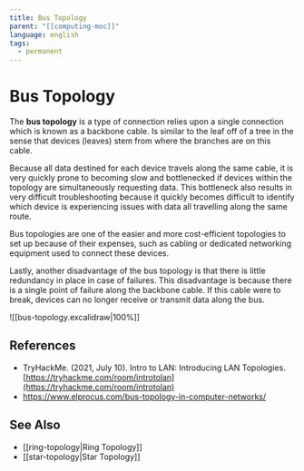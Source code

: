 ```yaml
---
title: Bus Topology
parent: "[[computing-moc]]"
language: english
tags:
  - permanent
---
```


# Bus Topology

The **bus topology** is a type of connection relies upon a single connection which is known as a backbone cable. Is similar to the leaf off of a tree in the sense that devices (leaves) stem from where the branches are on this cable.

Because all data destined for each device travels along the same cable, it is very quickly prone to becoming slow and bottlenecked if devices within the topology are simultaneously requesting data. This bottleneck also results in very difficult troubleshooting because it quickly becomes difficult to identify which device is experiencing issues with data all travelling along the same route.

Bus topologies are one of the easier and more cost-efficient topologies to set up because of their expenses, such as cabling or dedicated networking equipment used to connect these devices.

Lastly, another disadvantage of the bus topology is that there is little redundancy in place in case of failures. This disadvantage is because there is a single point of failure along the backbone cable. If this cable were to break, devices can no longer receive or transmit data along the bus.

![[bus-topology.excalidraw|100%]]

## References

- TryHackMe. (2021, July 10). <span class="reference-title">Intro to LAN: Introducing LAN Topologies</span>. [https://tryhackme.com/room/introtolan](https://tryhackme.com/room/introtolan)
- https://www.elprocus.com/bus-topology-in-computer-networks/

## See Also

- [[ring-topology|Ring Topology]]
- [[star-topology|Star Topology]]

